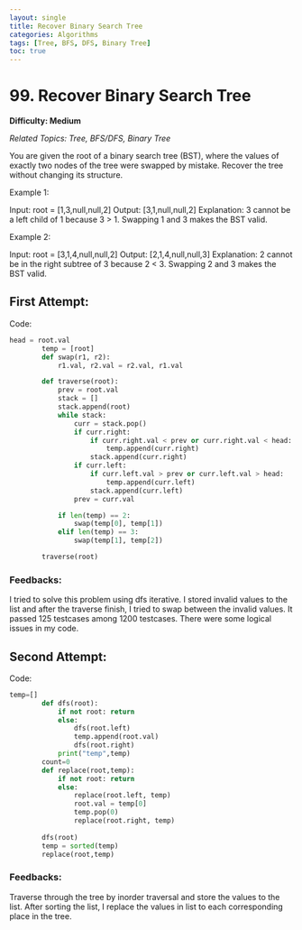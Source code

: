 ```yaml
---
layout: single
title: Recover Binary Search Tree
categories: Algorithms
tags: [Tree, BFS, DFS, Binary Tree]
toc: true
---
```


# 99. Recover Binary Search Tree

**Difficulty: Medium**

*Related Topics: Tree, BFS/DFS, Binary Tree*

You are given the root of a binary search tree (BST), where the values of exactly two nodes of the tree were swapped by mistake. Recover the tree without changing its structure.

Example 1:

Input: root = [1,3,null,null,2]
Output: [3,1,null,null,2]
Explanation: 3 cannot be a left child of 1 because 3 > 1. Swapping 1 and 3 makes the BST valid.

Example 2:

Input: root = [3,1,4,null,null,2]
Output: [2,1,4,null,null,3]
Explanation: 2 cannot be in the right subtree of 3 because 2 < 3. Swapping 2 and 3 makes the BST valid.

## First Attempt:

Code:
```python
head = root.val
        temp = [root]
        def swap(r1, r2):
            r1.val, r2.val = r2.val, r1.val

        def traverse(root):
            prev = root.val
            stack = []
            stack.append(root)
            while stack:
                curr = stack.pop()
                if curr.right:
                    if curr.right.val < prev or curr.right.val < head:
                        temp.append(curr.right)
                    stack.append(curr.right)
                if curr.left:
                    if curr.left.val > prev or curr.left.val > head:
                        temp.append(curr.left)
                    stack.append(curr.left)
                prev = curr.val

            if len(temp) == 2:
                swap(temp[0], temp[1])
            elif len(temp) == 3:
                swap(temp[1], temp[2])

        traverse(root)
```        
### Feedbacks: 
I tried to solve this problem using dfs iterative. I stored invalid values to the list and after the traverse finish, I tried to swap between
the invalid values. It passed 125 testcases among 1200 testcases. There were some logical issues in my code.

## Second Attempt:

Code:
```python
temp=[]
        def dfs(root):
            if not root: return
            else:
                dfs(root.left)
                temp.append(root.val)
                dfs(root.right)
            print("temp",temp)
        count=0
        def replace(root,temp):
            if not root: return
            else:
                replace(root.left, temp)
                root.val = temp[0]
                temp.pop(0)
                replace(root.right, temp)
        
        dfs(root)
        temp = sorted(temp)
        replace(root,temp)
```        
### Feedbacks: 
Traverse through the tree by inorder traversal and store the values to the list. After sorting the list, I replace the values in list to
each corresponding place in the tree.